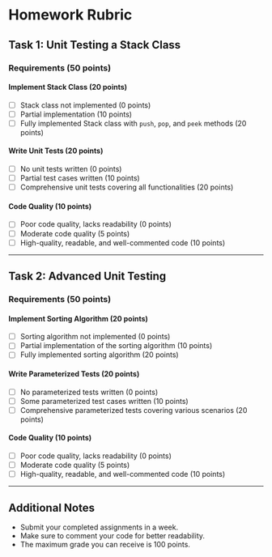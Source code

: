 # Homework Rubric

## Task 1: Unit Testing a Stack Class

### Requirements (50 points)

#### Implement Stack Class (20 points)
- [ ] Stack class not implemented (0 points)
- [ ] Partial implementation (10 points)
- [ ] Fully implemented Stack class with `push`, `pop`, and `peek` methods (20 points)

#### Write Unit Tests (20 points)
- [ ] No unit tests written (0 points)
- [ ] Partial test cases written (10 points)
- [ ] Comprehensive unit tests covering all functionalities (20 points)

#### Code Quality (10 points)
- [ ] Poor code quality, lacks readability (0 points)
- [ ] Moderate code quality (5 points)
- [ ] High-quality, readable, and well-commented code (10 points)

---

## Task 2: Advanced Unit Testing

### Requirements (50 points)

#### Implement Sorting Algorithm (20 points)
- [ ] Sorting algorithm not implemented (0 points)
- [ ] Partial implementation of the sorting algorithm (10 points)
- [ ] Fully implemented sorting algorithm (20 points)

#### Write Parameterized Tests (20 points)
- [ ] No parameterized tests written (0 points)
- [ ] Some parameterized test cases written (10 points)
- [ ] Comprehensive parameterized tests covering various scenarios (20 points)

#### Code Quality (10 points)
- [ ] Poor code quality, lacks readability (0 points)
- [ ] Moderate code quality (5 points)
- [ ] High-quality, readable, and well-commented code (10 points)

---

## Additional Notes

- Submit your completed assignments in a week.
- Make sure to comment your code for better readability.
- The maximum grade you can receive is 100 points.